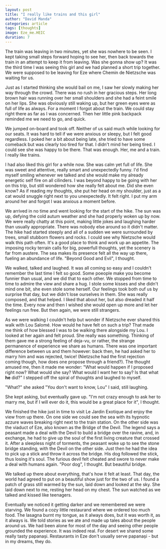 ```yaml
---
layout: post
title: "I really like trains and this girl"
author: "David Manda"
categories: article
tags: [thoughts]
image: Eze_me.HEIC
duration: 7
---
```


The train was leaving in two minutes, yet she was nowhere to be seen. I kept taking small steps forward hoping to see her, then back towards the train in an attempt to keep it from leaving. Was she gonna show up? It was the third time I was seeing this girl and we had planned a short trip together. We were supposed to be leaving for Eze where Chemin de Nietzsche was waiting for us.

Just as I started thinking she would bail on me, I saw her slowly making her way through the crowd. There was no rush in her gracious steps. Her long brown hair was running over her small shoulders and she had a feint smile on her lips. She was obviously still waking up, but her green eyes were as full of life as always. For a moment I forgot about the train. We could stay right there as far as I was concerned. Then her little pink backpack reminded me we need to go, and quick.

We jumped on-board and took off. Neither of us said much while looking for our seats. It was hard to tell if we were anxious or sleepy, but I felt good regardless. I poked her a bit about being late, she tried to have some comeback but was clearly too tired for that. I didn't mind her being tired. I could see she was happy to be there. That was enough. Her, me and a train. I really like trains.

I had also liked this girl for a while now. She was calm yet full of life. She was sweet and attentive, really smart and unexpectedly funny. I'd find myself smiling whenever we talked and she would make my already energetic self fire on all cilinders. I was beyond happy to be going with her on this trip, but still wondered how she really felt about me. Did she even know? As if reading my thoughts, she put her head on my shoulder, just as a cat would snuggle right next to you unexpectedly. It felt right. I put my arm around her and forgot I was anxious a moment before.

We arrived in no time and went looking for the start of the hike. The sun was up, defying the cold autum weather and she had properly woken up by now. We were really chatty at this point, making little jokes and laughing harder than usually appropriate. There was nobody else around so it didn't matter. The hike had started steeply and all of a sudden we were surrounded by trees, small stubborn flowers and rocks. I could see why Nietzsche would walk this path often. It's a good place to think and work up an appetite. The imposing rocky terrain calls for big, powerfull thoughts, yet the scenery is far from austere. The sea makes its presence felt all the way up there, fueling an abundance of life. "Beyond Good and Evil", I thought.

We walked, talked and laughed. It was all coming so easy and I couldn't remember the last time I felt so good. Some poeople make you become funnier than usual, and we did that to each other. We stopped from time to time to admire the view and share a hug. I stole some kisses and she didn't mind one bit, she even stole some herself. Our feelings took both ouf us by surprise that day, but we didn't lose ourselves in them. She was really composed, and that helped. I liked that about her, but also dreaded it half the time. Every now and then I wished she would open up more and let her feelings run free. But then again, we were still strangers.

As we were walking I couldn't help but wonder if Nietzsche ever shared this walk with Lou Salomé. How would he have felt on such a trip? That made me think of how blessed I was to be walking there alongside my Lou. I looked at her again and felt proud. She really was something. Thinking of them gave me a strong feeling of deja-vu, or rather, the strange permanence of experience we share as humans. There was one important difference between us and them however: back then, he had asked her to marry him and was rejected, twice! (Nietzsche had the first rejection coming though, how does one propose through a friend?). The thought amused me, then it made me wonder: "What would happen if I proposed right now? What would she say? What would I want her to say? Is that what **he** did?" I stepped off the spiral of thoughts and laughed to myself.

"What?" she asked
"You don't want to know, Lou" I said, still laughing.

She kept asking, but eventually gave up. "I'm not crazy enough to ask her to marry me, but if I will ever do it, this would be a great place for it", I thought.

We finished the hike just in time to visit Le Jardin Exotique and enjoy the view from up there. On one side we could see the sea with its hypnotic azzure waves breaking right next to the train station. On the other side was the viaduct of Eze, also known as the Bridge of the Devil. The legend says a peasant made a deal with the Devil to build a bridge over the ravine, and, in exchange, he had to give up the soul of the first living creature that crossed it. After a sleepless night of torments, the peasant woke up to see the stone bridge standing, with the Devil on the other side. Just then he had the idea to pick up a stick and throw it across the bridge. His dog followed the stick, thus losing it's soul. The furious devil felt cheated and swore to never make a deal with humans again. "Poor dog", I thought. But beautiful bridge.

We talked up there about everything, that's how it felt at least. That day, the world had agreed to put on a beautiful show just for the two of us. I found a patch of grass still warmed by the sun, laid down and looked at the sky. She laid down next to me, resting her head on my chest. The sun watched as we talked and kissed like teenagers.

Eventually we noticed it getting darker and we remembered we were starving. We found a cozy little restaurand where we ordered too much food. The lasagna burnt my tongue, as it always does, but it was worth it, as it always is. We told stories as we ate and made up tales about the people around us. We had been alone for most of the day and seeing other people grounded the experience. It was indeed real. For desert we shared some really tasty papanași. Restaurants in Eze don't usually serve papanași - but in my dreams, they do.
